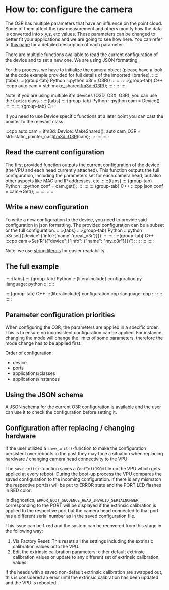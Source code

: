 # How to: configure the camera

The O3R has multiple parameters that have an influence on the point cloud. Some of them affect the raw measurement and others modify how the data is converted into x,y,z, etc values. These parameters can be changed to better fit your applications and we are going to see how here. You can refer to [this page](documentation/O3R/Parameters/parameters:Settings%20Description) for a detailed description of each parameter.

There are multiple functions available to read the current configuration of the device and to set a new one. We are using JSON formatting.

For this process, we have to initialize the camera object (please have a look at the code example provided for full details of the imported libraries).
:::::{tabs}
::::{group-tab} Python
:::python
o3r = O3R()
:::
::::
::::{group-tab} C++
:::cpp
auto cam = std::make_shared<ifm3d::O3R>();
:::
::::
:::::

Note: if you are using multiple ifm devices (O3D, O3X, O3R), you can use the `Device` class.
:::::{tabs}
::::{group-tab} Python
:::python
cam = Device()
:::
::::
::::{group-tab} C++

If you need to use Device specific functions at a later point you can cast the pointer to the relevant class:

:::cpp
auto cam = ifm3d::Device::MakeShared();
auto cam_O3R = std::static_pointer_cast<ifm3d::O3R>(cam);
:::
::::
:::::

## Read the current configuration

The first provided function outputs the current configuration of the device (the VPU and each head currently attached). This function outputs the full configuration, including the parameters set for each camera head, but also other aspects like MAC and IP addresses, etc.
:::::{tabs}
::::{group-tab} Python
:::python
conf = cam.get();
:::
::::
::::{group-tab} C++
:::cpp
json conf = cam->Get();
:::
::::
:::::

## Write a new configuration

To write a new configuration to the device, you need to provide said configuration in json formatting. The provided configuration can be a subset or the full configuration.
:::::{tabs}
::::{group-tab} Python
:::python
o3r.set({'device':{'info':{'name':'great_o3r'}}})
:::
::::
::::{group-tab} C++
:::cpp
cam->Set(R"({"device":{"info": {"name": "my_o3r"}}})");
:::
::::
:::::

Note: we use [string literals](https://en.cppreference.com/w/cpp/language/string_literal) for easier readability.

## The full example
:::::{tabs}
::::{group-tab} Python
:::{literalinclude} configuration.py
:language: python
:::
::::

::::{group-tab} C++
:::{literalinclude} configuration.cpp
:language: cpp
:::
::::
:::::

## Parameter configuration priorities

When configuring the O3R, the parameters are applied in a specific order. This is to ensure no inconsistent configuration can be applied. For instance, changing the mode will change the limits of some parameters, therefore the mode change has to be applied first. 

Order of configuration: 
- device
- ports
- applications/classes
- applications/instances
## Using the JSON schema


A JSON schema for the current O3R configuration is available and the user can use it to check the configuration before setting it.

## Configuration after replacing / changing hardware

If the user utilized a `save_init()`-function to make the configuration persistent over reboots in the past they may face a situation when replacing hardware / changing camera head connectivity to the VPU:

The `save_init()`-function saves a `ConfInitJSON` file on the VPU which gets applied at every reboot. During the boot-up process the VPU compares the saved configuration to the incoming configuration. If there is any mismatch the respective port(s) will be put to ERROR state and the PORT LED flashes in RED color.

In diagnostics, `ERROR_BOOT_SEQUENCE_HEAD_INVALID_SERIALNUMBER` corresponding to the PORT will be displayed if the extrinsic calibration is applied to the respective port but the camera head connected to that port has a different serial number as in the saved configuration file.

This issue can be fixed and the system can be recovered from this stage in the following way:
1. Via Factory Reset: This resets all the settings including the extrinsic calibration values onto the VPU.
2. Edit the extrinsic calibration parameters: either default extrinsic calibration values or update to any different set of extrinsic calibration values.

If the heads with a saved non-default extrinsic calibration are swapped out, this is considered an error until the extrinsic calibration has been updated and the VPU is rebooted.